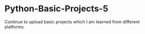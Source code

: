 # Python-Basic-Projects-5
Continue to upload basic projects which I am learned from different platforms.
